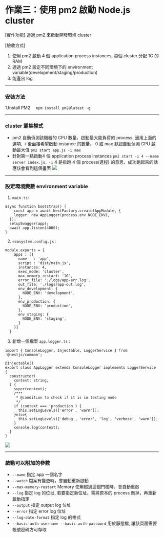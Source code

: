# 作業三：使用 pm2 啟動 Node.js cluster
[實作功能]
透過 pm2 來啟動開發環境 cluster

[驗收方式]

1. 使用 pm2 啟動 4 個 application process instances, 每個 cluster 分配 1G 的 RAM
2. 透過 pm2 設定不同環境下的 environment variable(development/staging/production)
3. 能產出 log



---
### 安裝方法
1.Install PM2 
    `  npm install pm2@latest -g`
    
---
### cluster 叢集模式
* pm2 自動偵測該機器的 CPU 數量，啟動最大能負荷的 process, 適用上面的選項, -i 後面接希望啟動 instance 的數量， 0 或 max 默認自動偵測 CPU 啟動最大值
`pm2 start app.js -i max`
* 針對第一點啟動4 個 application process instances
`pm2 start -i 4 --name server index.js，-i`
4 是指跑 4 個 process(進程) 的意思，成功跑起來的話應該會看到這個畫面
![](https://i.imgur.com/tzHDE5J.png)

---
### 設定環境變數 environment variable
1. `main.ts`:
```tsm
async function bootstrap() {
    const app = await NestFactory.create(AppModule, {
    logger: new AppLogger(process.env.NODE_ENV),
  });
  setupSwagger(app);
  await app.listen(4000);
}
```
2. `ecosystem.config.js` :
```tsm
module.exports = {
    apps : [{
      name   : 'app',
      script : 'dist/main.js',
      instances: 4,
      exec_mode: 'cluster',
      max_memory_restart: '1G',
      error_file: './logs/app-err.log',
      out_file: './logs/app-out.log',
      env_development: {
        NODE_ENV: 'development',
      },
      env_production: {
        NODE_ENV: 'production',
      },
      env_staging: {
        NODE_ENV: 'staging',
      }
    }]
  }
  ```
3. 新增一個檔案 `app.logger.ts` :
```tsm
import { ConsoleLogger, Injectable, LoggerService } from '@nestjs/common';

@Injectable()
export class AppLogger extends ConsoleLogger implements LoggerService {
  constructor(
    context: string,
  ) {
    super(context);
    /***
     * @condition to check if it is in testing mode
     */
    if (context === 'production') {
      this.setLogLevels(['error', 'warn']);
    }else{
      this.setLogLevels(['debug', 'error', 'log', 'verbose', 'warn']);
    }
    console.log(context);
  }
}
```
![](https://i.imgur.com/iW54vir.png)


---
 ### 啟動可以附加的參數
* `--name`
    指定 app 一個名字
* `--watch`
    檔案有變更時，會自動重新啟動
* `--max-memory-restart`
    Memory 使用超過這個門檻時，會自動重啟
* `--log`
    指定 log 的位址, 若要指定新位址，需將原本的 process 刪掉，再重新啟動指定
* `--output`
    指定 output log 位址
* `--error`
    指定 error log 位址
* `--log-date-format`
    指定 log 的格式
* `--basic-auth-username --basic-auth-password`
    用於靜態檔, 讓該頁面需要帳號密碼方可存取

